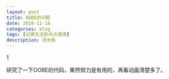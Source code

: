 ```yaml
---
layout: post
title: OOBE的问题
date: 2018-11-16
categories: blog
tags: [记录生活的点点滴滴]
description: 流水账
---
```


1 

研究了一下OOBE的代码，果然努力是有用的，再看动画清楚多了。





